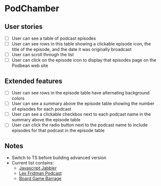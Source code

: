 # PodChamber

## User stories

* [ ] User can see a table of podcast episodes
* [ ] User can see rows in this table showing a clickable episode icon, the title of the episode, and the date it was originally broadcast
* [ ] User can scroll through the list
* [ ] User can click on the episode icon to display that episodes page on the Podbean web site

## Extended features

* [ ] User can see rows in the episode table have alternating background colors
* [ ] User can see a summary above the episode table showing the number of episodes for each podcast
* [ ] User can see a clickable checkbox next to each podcast name in the summary above the episode table
* [ ] User can click the radio button next to the podcast name to include episodes for that podcast in the episode table

## Notes

* Switch to TS before building advanced version
* Current list contains:
  - [Javascript Jabbler](https://www.podbean.com/podcast-detail/x4gn6-297bd1/JavaScript-Jabber-Podcast)
  - [Lex Fridman Podcast](https://www.podbean.com/podcast-detail/bx2gm-d974a/Lex-Fridman-Podcast)
  - [Board Game Barrage](https://www.podbean.com/podcast-detail/nrqhq-6b053/Board-Game-Barrage-Podcast)